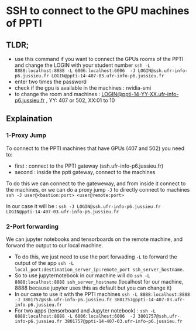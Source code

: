 # SSH to connect to the GPU machines of PPTI 

## TLDR; 
- use this command if you want to connect the GPUs rooms of the PPTI and change the LOGIN with your student number
`ssh -L 8888:localhost:8888 -L 6006:localhost:6006  -J LOGIN@ssh.ufr-info-p6.jussieu.fr LOGIN@ppti-14-407-03.ufr-info-p6.jussieu.fr`
- enter two times the password 
- check if the gpu is available in the machines : nvidia-smi
- to change the room and machines : LOGIN@ppti-14-YY-XX.ufr-info-p6.jussieu.fr , YY: 407 or 502, XX:01 to 10

## Explaination
### 1-Proxy Jump
To connect to the PPTI machines that have GPUs (407 and 502) you need to:
- first : connect to the PPTI gateway (ssh.ufr-info-p6.jussieu.fr)
- second : inside the ppti gateway, connect to the machines 

To do this we can connect to the gateweway, and from inside it connect to the machines, or we can do a proxy jump `-J` to directly connect to machines
`ssh -J user@<bastion:port> <user@remote:port>`

In our case it will be : `ssh -J LOGIN@ssh.ufr-info-p6.jussieu.fr LOGIN@ppti-14-407-03.ufr-info-p6.jussieu.fr`

### 2-Port forwarding 
We can jupyter notebooks and tensorboards on the remote machine, and forward the output to our local machine. 
- To do this, we just need to use the port forwading `-L` to forward the output of the app `ssh -L local_port:destination_server_ip:remote_port ssh_server_hostname`.
- So to use jupyternotebook in our machine will do `ssh -L 8888:localhost:8888 ssh_server_hostname` (localhost for our machine, 8888 because jupyter uses this as default but you can change it)
- In our case to use it with the PPTI machines `ssh -L 8888:localhost:8888 -J 3801757@ssh.ufr-info-p6.jussieu.fr 3801757@ppti-14-407-03.ufr-info-p6.jussieu.fr`
- For two apps (tensorboard and Jupyter notebook) : `ssh -L 8888:localhost:8888 -L 6006:localhost:6006  -J 3801757@ssh.ufr-info-p6.jussieu.fr 3801757@ppti-14-407-03.ufr-info-p6.jussieu.fr`
